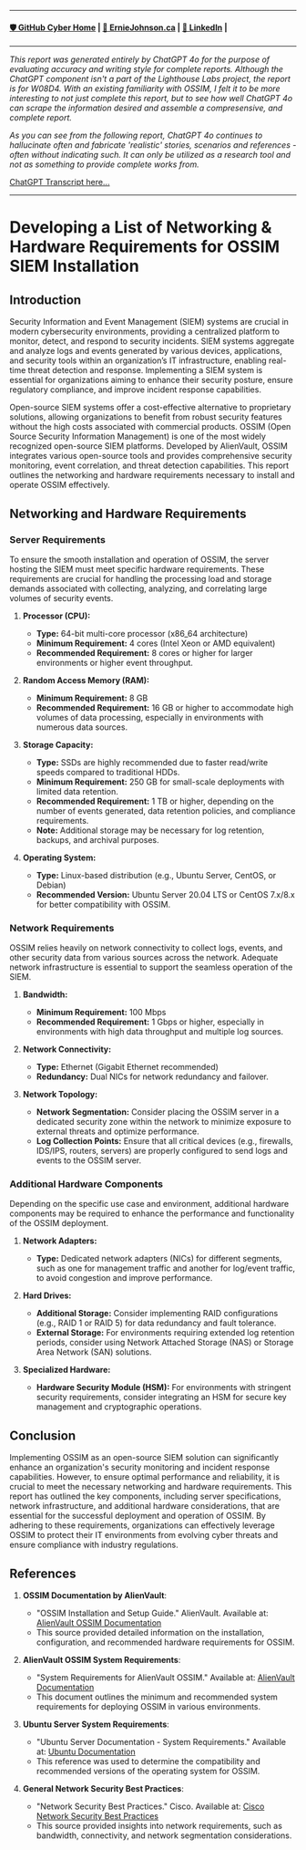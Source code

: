 
---
#### [🛡️ GitHub Cyber Home](https://www.github.com/ej8899/cyber101) | [🏡 ErnieJohnson.ca](https://www.erniejohnson.ca) | [💬 LinkedIn](https://www.linkedin.com/in/ernie-johnson/) |
--- 

_This report was generated entirely by ChatGPT 4o for the purpose of evaluating accuracy and writing style for complete reports.  Although the ChatGPT component isn't a part of the Lighthouse Labs project, the report is for W08D4. With an existing familiarity with OSSIM, I felt it to be more interesting to not just complete this report, but to see how well ChatGPT 4o can scrape the information desired and assemble a compresensive, and complete report._

_As you can see from the following report, ChatGPT 4o continues to hallucinate often and fabricate 'realistic' stories, scenarios and references - often without indicating such. It can only be utilized as a research tool and not as something to provide complete works from._

[ChatGPT Transcript here...](https://chatgpt.com/share/bebc8e15-3cb9-495d-87cb-4e2e83ea25fe )

---


# Developing a List of Networking & Hardware Requirements for OSSIM SIEM Installation

## Introduction

Security Information and Event Management (SIEM) systems are crucial in modern cybersecurity environments, providing a centralized platform to monitor, detect, and respond to security incidents. SIEM systems aggregate and analyze logs and events generated by various devices, applications, and security tools within an organization’s IT infrastructure, enabling real-time threat detection and response. Implementing a SIEM system is essential for organizations aiming to enhance their security posture, ensure regulatory compliance, and improve incident response capabilities.

Open-source SIEM systems offer a cost-effective alternative to proprietary solutions, allowing organizations to benefit from robust security features without the high costs associated with commercial products. OSSIM (Open Source Security Information Management) is one of the most widely recognized open-source SIEM platforms. Developed by AlienVault, OSSIM integrates various open-source tools and provides comprehensive security monitoring, event correlation, and threat detection capabilities. This report outlines the networking and hardware requirements necessary to install and operate OSSIM effectively.

## Networking and Hardware Requirements

### Server Requirements

To ensure the smooth installation and operation of OSSIM, the server hosting the SIEM must meet specific hardware requirements. These requirements are crucial for handling the processing load and storage demands associated with collecting, analyzing, and correlating large volumes of security events.

1. **Processor (CPU):**
   - **Type:** 64-bit multi-core processor (x86_64 architecture)
   - **Minimum Requirement:** 4 cores (Intel Xeon or AMD equivalent)
   - **Recommended Requirement:** 8 cores or higher for larger environments or higher event throughput.

2. **Random Access Memory (RAM):**
   - **Minimum Requirement:** 8 GB
   - **Recommended Requirement:** 16 GB or higher to accommodate high volumes of data processing, especially in environments with numerous data sources.

3. **Storage Capacity:**
   - **Type:** SSDs are highly recommended due to faster read/write speeds compared to traditional HDDs.
   - **Minimum Requirement:** 250 GB for small-scale deployments with limited data retention.
   - **Recommended Requirement:** 1 TB or higher, depending on the number of events generated, data retention policies, and compliance requirements.
   - **Note:** Additional storage may be necessary for log retention, backups, and archival purposes.

4. **Operating System:**
   - **Type:** Linux-based distribution (e.g., Ubuntu Server, CentOS, or Debian)
   - **Recommended Version:** Ubuntu Server 20.04 LTS or CentOS 7.x/8.x for better compatibility with OSSIM.

### Network Requirements

OSSIM relies heavily on network connectivity to collect logs, events, and other security data from various sources across the network. Adequate network infrastructure is essential to support the seamless operation of the SIEM.

1. **Bandwidth:**
   - **Minimum Requirement:** 100 Mbps
   - **Recommended Requirement:** 1 Gbps or higher, especially in environments with high data throughput and multiple log sources.

2. **Network Connectivity:**
   - **Type:** Ethernet (Gigabit Ethernet recommended)
   - **Redundancy:** Dual NICs for network redundancy and failover.

3. **Network Topology:**
   - **Network Segmentation:** Consider placing the OSSIM server in a dedicated security zone within the network to minimize exposure to external threats and optimize performance.
   - **Log Collection Points:** Ensure that all critical devices (e.g., firewalls, IDS/IPS, routers, servers) are properly configured to send logs and events to the OSSIM server.

### Additional Hardware Components

Depending on the specific use case and environment, additional hardware components may be required to enhance the performance and functionality of the OSSIM deployment.

1. **Network Adapters:**
   - **Type:** Dedicated network adapters (NICs) for different segments, such as one for management traffic and another for log/event traffic, to avoid congestion and improve performance.

2. **Hard Drives:**
   - **Additional Storage:** Consider implementing RAID configurations (e.g., RAID 1 or RAID 5) for data redundancy and fault tolerance.
   - **External Storage:** For environments requiring extended log retention periods, consider using Network Attached Storage (NAS) or Storage Area Network (SAN) solutions.

3. **Specialized Hardware:**
   - **Hardware Security Module (HSM):** For environments with stringent security requirements, consider integrating an HSM for secure key management and cryptographic operations.

## Conclusion

Implementing OSSIM as an open-source SIEM solution can significantly enhance an organization's security monitoring and incident response capabilities. However, to ensure optimal performance and reliability, it is crucial to meet the necessary networking and hardware requirements. This report has outlined the key components, including server specifications, network infrastructure, and additional hardware considerations, that are essential for the successful deployment and operation of OSSIM. By adhering to these requirements, organizations can effectively leverage OSSIM to protect their IT environments from evolving cyber threats and ensure compliance with industry regulations.

## References

1. **OSSIM Documentation by AlienVault**:
   - "OSSIM Installation and Setup Guide." AlienVault. Available at: [AlienVault OSSIM Documentation](https://cybersecurity.att.com/documentation/usm-appliance/ossim/)
   - This source provided detailed information on the installation, configuration, and recommended hardware requirements for OSSIM.

2. **AlienVault OSSIM System Requirements**:
   - "System Requirements for AlienVault OSSIM." Available at: [AlienVault Documentation](https://cybersecurity.att.com/documentation/usm-appliance/sizing/)
   - This document outlines the minimum and recommended system requirements for deploying OSSIM in various environments.

3. **Ubuntu Server System Requirements**:
   - "Ubuntu Server Documentation - System Requirements." Available at: [Ubuntu Documentation](https://help.ubuntu.com/lts/installation-guide/amd64/ch02s05.html)
   - This reference was used to determine the compatibility and recommended versions of the operating system for OSSIM.

4. **General Network Security Best Practices**:
   - "Network Security Best Practices." Cisco. Available at: [Cisco Network Security Best Practices](https://www.cisco.com/c/en/us/products/security/best-practices-network-security.html)
   - This source provided insights into network requirements, such as bandwidth, connectivity, and network segmentation considerations.
